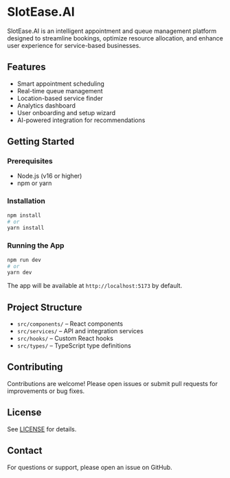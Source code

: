 # SlotEase.AI

SlotEase.AI is an intelligent appointment and queue management platform designed to streamline bookings, optimize resource allocation, and enhance user experience for service-based businesses.

## Features

- Smart appointment scheduling
- Real-time queue management
- Location-based service finder
- Analytics dashboard
- User onboarding and setup wizard
- AI-powered integration for recommendations

## Getting Started

### Prerequisites

- Node.js (v16 or higher)
- npm or yarn

### Installation

```bash
npm install
# or
yarn install
```

### Running the App

```bash
npm run dev
# or
yarn dev
```

The app will be available at `http://localhost:5173` by default.

## Project Structure

- `src/components/` – React components
- `src/services/` – API and integration services
- `src/hooks/` – Custom React hooks
- `src/types/` – TypeScript type definitions

## Contributing

Contributions are welcome! Please open issues or submit pull requests for improvements or bug fixes.

## License

See [LICENSE](LICENSE) for details.

## Contact

For questions or support, please open an issue on GitHub.
